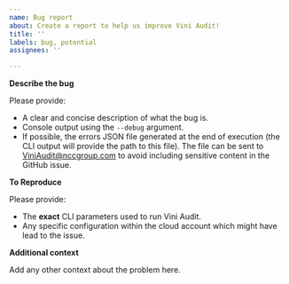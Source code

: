 ```yaml
---
name: Bug report
about: Create a report to help us improve Vini Audit!
title: ''
labels: bug, potential
assignees: ''

---
```


**Describe the bug**

Please provide:

- A clear and concise description of what the bug is.
- Console output using the `--debug` argument.
- If possible, the errors JSON file generated at the end of execution (the CLI output will provide the path to this file). The file can be sent to <ViniAudit@nccgroup.com> to avoid including sensitive content in the GitHub issue.

**To Reproduce**

Please provide:

- The **exact** CLI parameters used to run Vini Audit.
- Any specific configuration within the cloud account which might have lead to the issue.

**Additional context**

Add any other context about the problem here.
